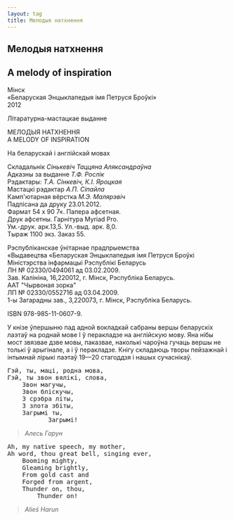 ```yaml
---
layout: tag
title: Мелодыя натхнення
---
```


## Мелодыя натхнення
## A melody of inspiration

Мінск  
«Беларуская Энцыклапедыя імя Петруся Броўкі»  
2012  

Літаратурна-мастацкае выданне

МЕЛОДЫЯ НАТХНЕННЯ  
A MELODY OF INSPIRATION

Ha беларускай i англійскай мовах

Складальнік  *Сінькевіч Таццяна Аляксандраўна*    
Адказны за выданне *Т.Ф. Рослік*    
Рэдактары: *Т.А. Сінкевіч, К.І. Яроцкая*    
Мастацкі рэдактар *А.П. Сіпайла*    
Камп'ютарная вёрстка *М.Э. Малярэвіч*    
Падпісана да друку 23.01.2012.  
Фармат 54 х 90 7«. Папера афсетная.  
Друк афсетны. Гарнітура Myriad Pro.  
Ум.-друк. арк.13,5. Ул.-выд. арк. 8,0.  
Тыраж 1100 экз. Заказ 55.  

Рэспубліканскае ўнітарнае прадпрыемства  
«Выдавецтва «Беларуская Энцыклапедыя імя Петруся Броўкі  
Міністэрства інфармацыі Рэспублікі Беларусь  
ЛН № 02330/0494061 ад 03.02.2009.  
Зав. Калініна, 16,220012, г. Мінск, Рэспубліка Беларусь.  
ААТ "Чырвоная зорка"  
ЛП № 02330/0552716 ад 03.04.2009.  
1-ы Загарадны зав., 3,220073, г. Мінск, Рэспубліка Беларусь.  

ISBN 978-985-11-0607-9.

У кнізе ўпершыню пад адной вокладкай сабраны вершы беларускіх лаэтаў на роднай мове I ў перакладзе на англійскую мову. Яна нібы мост звязвае дзве мовы, паказвае, наколькі чароўна гучаць вершы не толькі ў арыгінале, а і ў перакладзе. Кнігу складаюць творы пейзажнай і інтымнай лірыкі паэтаў 19—20 стагоддзя і нашых сучаснікаў.




<pre>
Гэй, ты, маці, родна мова,  
Гэй, ты звон вялікі, слова,  
    Звон магучы,  
    Звон бліскучы,  
    3 срэбра літы,  
    3 злота збіты,  
    Загрымі ты,  
           Загрымі!  
</pre>
> _Алесь Гарун_

<pre>
Ah, my native speech, my mother,
Ah word, thou great bell, singing ever,
    Booming mighty,
    Gleaming brightly,
    From gold cast and
    Forged from argent,
    Thunder on, thou,
        Thunder on!
</pre>
> _Alieś Harun_